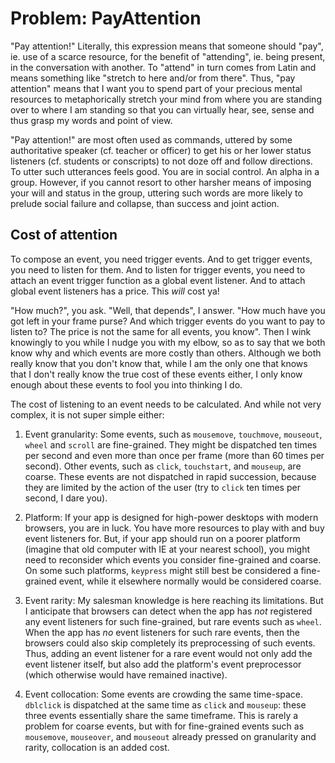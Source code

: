 # Problem: PayAttention

"Pay attention!" Literally, this expression means that someone should "pay", ie. use of a scarce resource, 
for the benefit of "attending", ie. being present, in the conversation with another.
To "attend" in turn comes from Latin and means something like "stretch to here and/or from there".
Thus, "pay attention" means that I want you to spend part of your precious mental resources to 
metaphorically stretch your mind from where you are standing over to where I am standing so that you can 
virtually hear, see, sense and thus grasp my words and point of view.

"Pay attention!" are most often used as commands, uttered by some authoritative speaker 
(cf. teacher or officer) to get his or her lower status listeners (cf. students or conscripts) to 
not doze off and follow directions.
To utter such utterances feels good. You are in social control. An alpha in a group. However, if you cannot
resort to other harsher means of imposing your will and status in the group, uttering such words are more 
likely to prelude social failure and collapse, than success and joint action.

## Cost of attention

To compose an event, you need trigger events. And to get trigger events, you need to listen for them.
And to listen for trigger events, you need to attach an event trigger function as a global event listener.
And to attach global event listeners has a price. This *will* cost ya!

"How much?", you ask. "Well, that depends", I answer. "How much have you got left in your frame purse? 
And which trigger events do you want to pay to listen to? The price is not the same for all events, you know".
Then I wink knowingly to you while I nudge you with my elbow, so as to say that we both know why and which 
events are more costly than others. Although we both really know that you don't know that, 
while I am the only one that knows that I don't really know the true cost of these events either, 
I only know enough about these events to fool you into thinking I do.

The cost of listening to an event needs to be calculated. And while not very complex, 
it is not super simple either:

1. Event granularity: Some events, such as `mousemove`, 
   `touchmove`, `mouseout`, `wheel` and `scroll` are fine-grained. They might be dispatched 
   ten times per second and even more than once per frame (more than 60 times per second). 
   Other events, such as `click`, `touchstart`, and `mouseup`, are coarse. These events are not dispatched
   in rapid succession, because they are limited by the action of the user 
   (try to `click` ten times per second, I dare you). 
   
2. Platform: If your app is designed for high-power desktops with modern browsers, you are in luck.
   You have more resources to play with and buy event listeners for. But, if your app should run on
   a poorer platform (imagine that old computer with IE at your nearest school), you might need to 
   reconsider which events you consider fine-grained and coarse.
   On some such platforms, `keypress` might still best be considered a fine-grained event, while 
   it elsewhere normally would be considered coarse.
   
3. Event rarity: My salesman knowledge is here reaching its limitations. But I anticipate that
   browsers can detect when the app has *not* registered any event listeners for such fine-grained, but 
   rare events such as `wheel`. When the app has *no* event listeners for such rare events, 
   then the browsers could also skip completely its preprocessing of such events.
   Thus, adding an event listener for a rare event would not only add the event listener itself, but 
   also add the platform's event preprocessor (which otherwise would have remained inactive).
   
4. Event collocation: Some events are crowding the same time-space.
   `dblclick` is dispatched at the same time as `click` and `mouseup`: these three events essentially 
   share the same timeframe. This is rarely a problem for coarse events, but with for fine-grained events
   such as `mousemove`, `mouseover`, and `mouseout` already pressed on granularity and rarity, 
   collocation is an added cost.
   
